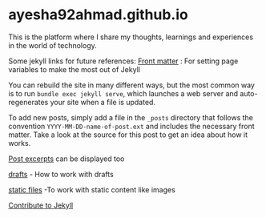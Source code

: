 # ayesha92ahmad.github.io

This is the platform where I share my thoughts, learnings and experiences in the world of technology.  

Some jekyll links for future references:
[Front matter](https://jekyllrb.com/docs/frontmatter/) : For setting page variables to make the most out of Jekyll

You can rebuild the site in many different ways, but the most common way is to run `bundle exec jekyll serve`, which launches a web server and auto-regenerates your site when a file is updated.

To add new posts, simply add a file in the `_posts` directory that follows the convention `YYYY-MM-DD-name-of-post.ext` and includes the necessary front matter. Take a look at the source for this post to get an idea about how it works.

[Post excerpts](https://jekyllrb.com/docs/posts/#post-excerpts) can be displayed too

[drafts](https://jekyllrb.com/docs/drafts/) - How to work with drafts

[static files](https://jekyllrb.com/docs/static-files/) -To work with static content like images

[Contribute to Jekyll](https://jekyllrb.com/docs/contributing/)
